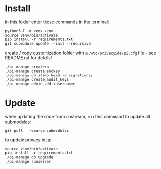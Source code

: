 # Install

in this folder enter these commands in the terminal:

```shell
python3.7 -m venv venv
source venv/bin/activate
pip install -r requirements.txt
git submodule update --init --recursive
```

create / copy customization folder with a `/etc/privacyide/pi.cfg` file - see README.rst for details!

```shell
./pi-manage createdb
./pi-manage create_enckey
./pi-manage db stamp head -d migrations/
./pi-manage create_audit_keys
./pi-manage admin add <username>
```

# Update

when updating the code from upstream, run this command to update all submodules:

`git pull --recurse-submodules`

to update privacy idea:

```shell
source venv/bin/activate
pip install -r requirements.txt
./pi-manage db upgrade
./pi-manage runserver
```
